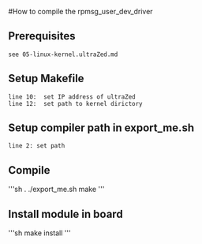 #How to compile the rpmsg_user_dev_driver

## Prerequisites
	see 05-linux-kernel.ultraZed.md

## Setup Makefile
	line 10:  set IP address of ultraZed	
	line 12:  set path to kernel dirictory 

## Setup compiler path in export_me.sh
	line 2: set path	

## Compile
'''sh
. ./export_me.sh
make
'''

## Install module in board
'''sh
make install
'''
